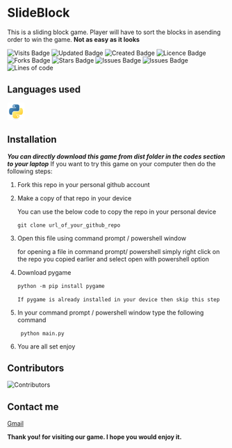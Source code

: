 # SlideBlock
This is a sliding block game. Player will have to sort the blocks in asending order to win the game.
**Not as easy as it looks**


![Visits Badge](https://badges.pufler.dev/visits/Rishikesh-kumar-7258/SlidePuzzle)
![Updated Badge](https://badges.pufler.dev/updated/Rishikesh-kumar-7258/SlidePuzzle)
![Created Badge](https://badges.pufler.dev/created/Rishikesh-kumar-7258/SlidePuzzle)
![Licence Badge](https://img.shields.io/github/license/Rishikesh-kumar-7258/SlidePuzzle?style=flat-square)
![Forks Badge](https://img.shields.io/github/forks/Rishikesh-kumar-7258/SlidePuzzle?style=flat-square)
![Stars Badge](https://img.shields.io/github/stars/Rishikesh-kumar-7258/SlidePuzzle?style=flat-square)
![Issues Badge](https://img.shields.io/github/issues/Rishikesh-kumar-7258/SlidePuzzle?style=flat-square)
![Issues Badge](https://img.shields.io/github/issues-pr/Rishikesh-kumar-7258/SlidePuzzle?style=flat-square)
![Lines of code](https://img.shields.io/tokei/lines/github/Rishikesh-kumar-7258/SlidePuzzle?style=flat-square)

## Languages used
<p align="left">
<img src="https://raw.githubusercontent.com/devicons/devicon/master/icons/python/python-original.svg"alt="python" width="40"/>  <a href="https://reactjs.org/" target="_blank"></a>
<p>


## Installation

***You can directly download this game from dist folder in the codes section to your laptop***
If you want to try this game on your computer then do the following steps:
1. Fork this repo in your personal github account
2. Make a copy of that repo in your device

    You can use the below code to copy the repo in your personal device
    ```
    git clone url_of_your_github_repo
    ```
3. Open this file using command prompt / powershell window

    for opening a file in command prompt/ powershell simply right click on the repo you copied earlier and select open with powershell option
4. Download pygame 
    ```
    python -m pip install pygame
    ```
    `If pygame is already installed in your device then skip this step`
5. In your command prompt / powershell window type the following command
    ```
     python main.py
    ```

6. You are all set enjoy

## Contributors
![Contributors](https://contrib.rocks/image?repo=Rishikesh-kumar-7258/SlidePuzzle)

## Contact me
[Gmail](mailto:rishi7258prince@gmail.com)

**Thank you! for visiting our game. I hope you would enjoy it.**